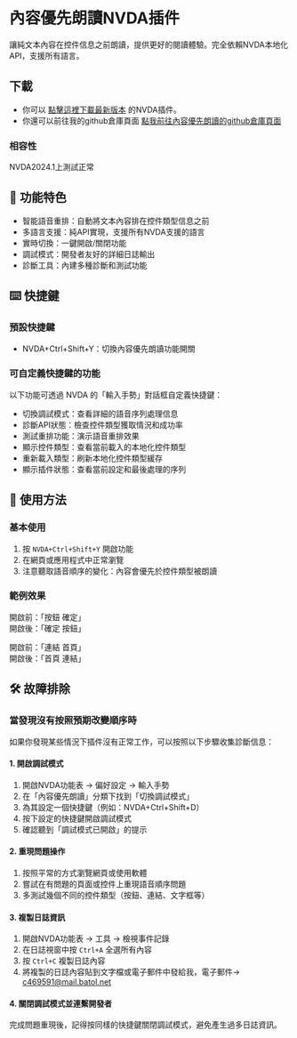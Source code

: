 
# 內容優先朗讀NVDA插件

讓純文本內容在控件信息之前朗讀，提供更好的閱讀體驗。完全依賴NVDA本地化API，支援所有語言。

## 下載

* 你可以
[點擊這裡下載最新版本](https://github.com/c469591/ContentPriorityReading/raw/main/content_priority_reading%20V0.1.nvda-addon)
的NVDA插件。
* 你還可以前往我的github倉庫頁面
[點我前往內容優先朗讀的github倉庫頁面](https://github.com/c469591/ContentPriorityReading)

### 相容性

NVDA2024.1上測試正常

## 🚀 功能特色

* 智能語音重排：自動將文本內容排在控件類型信息之前
* 多語言支援：純API實現，支援所有NVDA支援的語言
* 實時切換：一鍵開啟/關閉功能
* 調試模式：開發者友好的詳細日誌輸出
* 診斷工具：內建多種診斷和測試功能

## ⌨️ 快捷鍵

### 預設快捷鍵

* NVDA+Ctrl+Shift+Y：切換內容優先朗讀功能開關

### 可自定義快捷鍵的功能

以下功能可透過 NVDA 的「輸入手勢」對話框自定義快捷鍵：

* 切換調試模式：查看詳細的語音序列處理信息
* 診斷API狀態：檢查控件類型獲取情況和成功率
* 測試重排功能：演示語音重排效果
* 顯示控件類型：查看當前載入的本地化控件類型
* 重新載入類型：刷新本地化控件類型緩存
* 顯示插件狀態：查看當前設定和最後處理的序列

## 🔧 使用方法

### 基本使用

1. 按 `NVDA+Ctrl+Shift+Y` 開啟功能
1. 在網頁或應用程式中正常瀏覽
1. 注意聽取語音順序的變化：內容會優先於控件類型被朗讀

### 範例效果

開啟前：「按鈕 確定」  
開啟後：「確定 按鈕」

開啟前：「連結 首頁」  
開啟後：「首頁 連結」

## 🛠️ 故障排除

### 當發現沒有按照預期改變順序時

如果你發現某些情況下插件沒有正常工作，可以按照以下步驟收集診斷信息：

#### 1. 開啟調試模式

1. 開啟NVDA功能表 → 偏好設定 → 輸入手勢
1. 在「內容優先朗讀」分類下找到「切換調試模式」
1. 為其設定一個快捷鍵（例如：NVDA+Ctrl+Shift+D）
1. 按下設定的快捷鍵開啟調試模式
1. 確認聽到「調試模式已開啟」的提示

#### 2. 重現問題操作

1. 按照平常的方式瀏覽網頁或使用軟體
1. 嘗試在有問題的頁面或控件上重現語音順序問題
1. 多測試幾個不同的控件類型（按鈕、連結、文字框等）

#### 3. 複製日誌資訊

1. 開啟NVDA功能表 → 工具 → 檢視事件記錄
1. 在日誌視窗中按 `Ctrl+A` 全選所有內容
1. 按 `Ctrl+C` 複製日誌內容
1. 將複製的日誌內容貼到文字檔或電子郵件中發給我，電子郵件→
c469591@mail.batol.net

#### 4. 關閉調試模式並連繫開發者

完成問題重現後，記得按同樣的快捷鍵關閉調試模式，避免產生過多日誌資訊。


